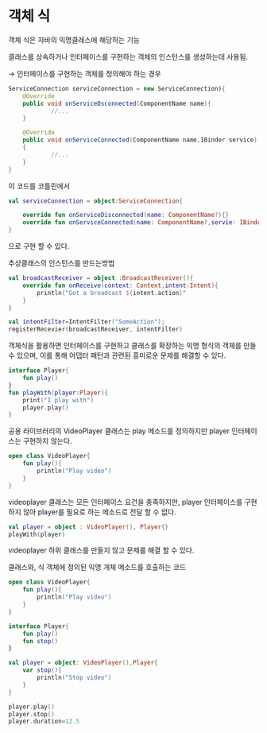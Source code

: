 # 객체 식

객체 식은 자바의 익명클래스에 해당하는 기능

클래스를 상속하거나 인터페이스를 구현하는 객체의 인스턴스를 생성하는데 사용됨.

→ 인터페이스를 구현하는 객체를 정의해야 하는 경우

```java
ServiceConnection serviceConnection = new ServiceConnection){
	@Override
	public void onServiceDsconnected(ComponentName name){
			//...
	}

	@Override
	public void onServiceConnected(ComponentName name,IBinder service)
	{
			//...
	}
}
```

이 코드를 코틀린에서

```kotlin
val serviceConnection = object:ServiceConnection{

	override fun onServiceDisconnected(name: ComponentName?){}
	override fun onServiceConnected(name: ComponentName?,servie: IBinder?){}
}
```

으로 구현 할 수 있다. 

추상클래스의 인스턴스를 만드는방법

```kotlin
val broadcastReceiver = object :BroadcastReceiver(){
	override fun onReceive(context: Context,intent:Intent){
		println("Got a broadcast ${intent.action}"
	}
}

val intentFilter=IntentFilter("SomeAction");
registerRecevier(broadcastReceiver, intentFilter)
```

객체식을 활용하면 인터페이스를 구현하고 클래스를 확장하는 익명 형식의 객체를 만들 수 있으며, 이를 통해 어댑터 패턴과 관련된 흥미로운 문제를 해결할 수 있다.

```kotlin
interface Player{
	fun play()
}
fun playWith(player:Player){
	print("I play with")
	player.play()
}
```

공용 라이브러리의 VideoPlayer 클래스는 play 메소드를 정의하지만 player 인터페이스는 구현하지 않는다.

```kotlin
open class VideoPlayer{
	fun play(){
		println("Play video")
	}
}
```

videoplayer 클래스는 모든 인터페이스 요건을 충족하지만, player 인터페이스를 구현하지 않아 player를 필요로 하는 메소드로 전달 할 수 없다.

```kotlin
val player = object : VideoPlayer(), Player{}
playWith(player)
```

videoplayer 하위 클래스를 만들지 않고 문제를 해결 할 수 있다.

클래스와, 식 객체에 정의된 익명 개체 메소드를 호출하는 코드

```kotlin
open class VideoPlayer{
	fun play(){
		println("Play video")
	}
}

interface Player{
	fun play()
	fun stop()
}

val player = object: VideoPlayer(),Player{
	var stop(){
		println("Stop video")
	}
}

player.play()
player.stop()
player.duration=12.5
```